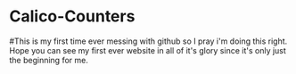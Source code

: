 # Calico-Counters
#This is my first time ever messing with github so I pray i'm doing this right.
Hope you can see my first ever website in all of it's glory since it's only just the beginning for me.
